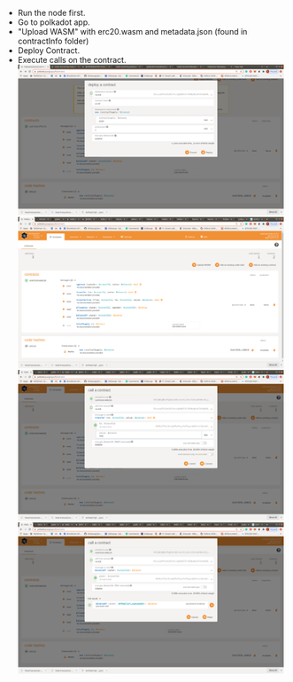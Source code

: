 * Run the node first.
* Go to polkadot app.
* "Upload WASM" with erc20.wasm and metadata.json (found in contractInfo folder)
* Deploy Contract.
* Execute calls on the contract.
![Image of deploy](https://github.com/kafcioo/polkadot-hackathon/blob/master/deploy-ERC20/Screenshot%20from%202020-10-24%2021-25-09.png)
![Image of interface](https://github.com/kafcioo/polkadot-hackathon/blob/master/deploy-ERC20/Screenshot%20from%202020-10-24%2020-46-10.png)
![Image of transfer](https://github.com/kafcioo/polkadot-hackathon/blob/master/deploy-ERC20/Screenshot%20from%202020-10-24%2020-49-53.png)
![Image of balance](https://github.com/kafcioo/polkadot-hackathon/blob/master/deploy-ERC20/Screenshot%20from%202020-10-24%2020-50-27.png)
